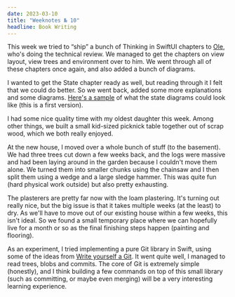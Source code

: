 ```yaml
---
date: 2023-03-10
title: "Weeknotes № 10"
headline: Book Writing
---
```


This week we tried to  “ship” a bunch of Thinking in SwiftUI chapters to [Ole](https://oleb.net), who's doing the technical review. We managed to get the chapters on view layout, view trees and environment over to him. We went through all of these chapters once again, and also added a bunch of diagrams.

I wanted to get the State chapter ready as well, but reading through it I felt that we could do better. So we went back, added some more explanations and some diagrams. [Here's a sample](https://m.objc.io/@chris/110000399994383042) of what the state diagrams could look like (this is a first version).

I had some nice quality time with my oldest daughter this week. Among other things, we built a small kid-sized picknick table together out of scrap wood, which we both really enjoyed.

At the new house, I moved over a whole bunch of stuff (to the basement). We had three trees cut down a few weeks back, and the logs were massive and had been laying around in the garden because I couldn't move them alone. We turned them into smaller chunks using the chainsaw and I then split them using a wedge and a large sledge hammer. This was quite fun (hard physical work outside) but also pretty exhausting.

The plasterers are pretty far now with the loam plastering. It's turning out really nice, but the big issue is that it takes multiple weeks (at the least) to dry. As we'll have to move out of our existing house within a few weeks, this isn't ideal. So we found a small temporary place where we can hopefully live for a month or so as the final finishing steps happen (painting and flooring).

As an experiment, I tried implementing a pure Git library in Swift, using some of the ideas from [Write yourself a Git](https://wyag.thb.lt). It went quite well, I managed to read trees, blobs and commits. The core of Git is extremely simple (honestly), and I think building a few commands on top of this small library (such as committing, or maybe even merging) will be a very interesting learning experience. 

